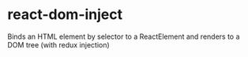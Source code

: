 # react-dom-inject
Binds an HTML element by selector to a ReactElement and renders to a DOM tree (with redux injection)
